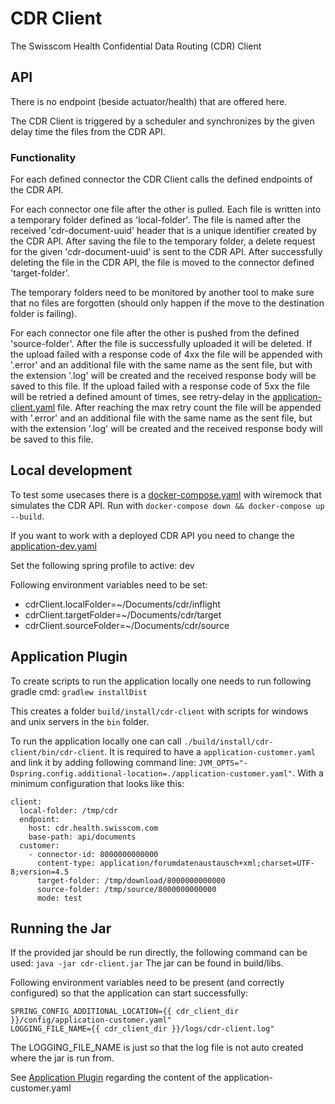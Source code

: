 # CDR Client
The Swisscom Health Confidential Data Routing (CDR) Client

## API
There is no endpoint (beside actuator/health) that are offered here.

The CDR Client is triggered by a scheduler and synchronizes by the given delay time the files from the CDR API.

### Functionality
For each defined connector the CDR Client calls the defined endpoints of the CDR API.

For each connector one file after the other is pulled. Each file is written into a temporary folder defined as 'local-folder'.
The file is named after the received 'cdr-document-uuid' header that is a unique identifier created by the CDR API.
After saving the file to the temporary folder, a delete request for the given 'cdr-document-uuid' is sent to the CDR API.
After successfully deleting the file in the CDR API, the file is moved to the connector defined 'target-folder'.

The temporary folders need to be monitored by another tool to make sure that no files are forgotten (should only happen if the move
to the destination folder is failing).

For each connector one file after the other is pushed from the defined 'source-folder'. After the file is successfully uploaded it will be deleted.
If the upload failed with a response code of 4xx the file will be appended with '.error' and an additional file with the same name as the sent file, but with
the extension '.log' will be created and the received response body will be saved to this file.
If the upload failed with a response code of 5xx the file will be retried a defined amount of times, 
see retry-delay in the [application-client.yaml](./src/main/resources/config/application-client.yaml) file. After reaching the max retry count the file will 
be appended with '.error' and an additional file with the same name as the sent file, but with the extension '.log' will be created and the received response 
body will be saved to this file.

## Local development
To test some usecases there is a [docker-compose.yaml](./docker-compose/docker-compose.yaml) with wiremock that simulates the CDR API. Run with ```docker-compose down && docker-compose up --build```.

If you want to work with a deployed CDR API you need to change the [application-dev.yaml](./src/main/resources/config/application-dev.yaml)

Set the following spring profile to active: dev

Following environment variables need to be set:
* cdrClient.localFolder=~/Documents/cdr/inflight
* cdrClient.targetFolder=~/Documents/cdr/target
* cdrClient.sourceFolder=~/Documents/cdr/source

## Application Plugin
To create scripts to run the application locally one needs to run following gradle cmd: ```gradlew installDist```

This creates a folder ```build/install/cdr-client``` with scripts for windows and unix servers in the ```bin``` folder.

To run the application locally one can call ```./build/install/cdr-client/bin/cdr-client```. It is required to have a ```application-customer.yaml``` and link it by adding following command line: ```JVM_OPTS="-Dspring.config.additional-location=./application-customer.yaml"```.
With a minimum configuration that looks like this:
```
client:
  local-folder: /tmp/cdr
  endpoint:
    host: cdr.health.swisscom.com
    base-path: api/documents
  customer:
    - connector-id: 8000000000000
      content-type: application/forumdatenaustausch+xml;charset=UTF-8;version=4.5
      target-folder: /tmp/download/8000000000000
      source-folder: /tmp/source/8000000000000
      mode: test
```

## Running the Jar
If the provided jar should be run directly, the following command can be used:
```java -jar cdr-client.jar```
The jar can be found in build/libs.

Following environment variables need to be present (and correctly configured) so that the application can start successfully:
```
SPRING_CONFIG_ADDITIONAL_LOCATION={{ cdr_client_dir }}/config/application-customer.yaml"
LOGGING_FILE_NAME={{ cdr_client_dir }}/logs/cdr-client.log"
```
The LOGGING_FILE_NAME is just so that the log file is not auto created where the jar is run from.

See [Application Plugin](#application-plugin) regarding the content of the application-customer.yaml
